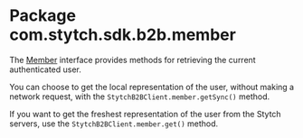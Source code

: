 # Package com.stytch.sdk.b2b.member
The [Member](Member.kt) interface provides methods for retrieving the current authenticated user.

You can choose to get the local representation of the user, without making a network request, with the `StytchB2BClient.member.getSync()` method.

If you want to get the freshest representation of the user from the Stytch servers, use the `StytchB2BClient.member.get()` method.